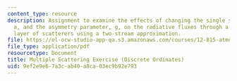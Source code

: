 ```yaml
---
content_type: resource
description: Assignment to examine the effects of changing the single scattering albedo,
  a, and the asymmetry parameter, g, on the radiative fluxes through a plane-parallel
  layer of scatterers using a two-stream approximation.
file: https://ol-ocw-studio-app-qa.s3.amazonaws.com/courses/12-815-atmospheric-radiation-fall-2008/9ef2e9e67a3cab40a8ca03ec9b92e793_multiple_scat_ex.pdf
file_type: application/pdf
resourcetype: Document
title: Multiple Scattering Exercise (Discrete Ordinates)
uid: 9ef2e9e6-7a3c-ab40-a8ca-03ec9b92e793
---
```

